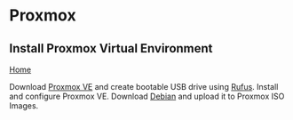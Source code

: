 # Proxmox
## Install Proxmox Virtual Environment
  
<p align="left">
  <a href="https://github.com/vdarkobar/Home_Cloud#small-home-cloud">Home</a>
</p>  
  
  
  Download <a href="https://www.proxmox.com/de/proxmox-ve">Proxmox VE</a> and create bootable USB drive using <a href="http://rufus.ie/">Rufus</a>. Install and configure Proxmox VE. Download <a href="https://www.debian.org/index.html">Debian</a> and upload it to Proxmox ISO Images.
